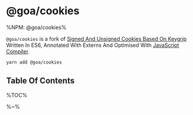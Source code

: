 # @goa/cookies

%NPM: @goa/cookies%

`@goa/cookies` is a fork of [Signed And Unsigned Cookies Based On Keygrip](https://github.com/pillarjs/cookies) Written In ES6, Annotated With Externs And Optimised With [JavaScript Compiler](https://compiler.page).

<goa />

```sh
yarn add @goa/cookies
```

## Table Of Contents

%TOC%

%~%